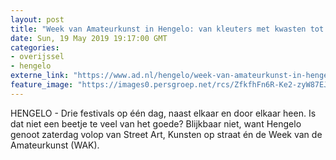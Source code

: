 ```yaml
---
layout: post
title: "Week van Amateurkunst in Hengelo: van kleuters met kwasten tot stoere spuitbusartiesten"
date: Sun, 19 May 2019 19:17:00 GMT
categories: 
- overijssel 
- hengelo 
externe_link: "https://www.ad.nl/hengelo/week-van-amateurkunst-in-hengelo-van-kleuters-met-kwasten-tot-stoere-spuitbusartiesten~aad8b2d1/"
feature_image: "https://images0.persgroep.net/rcs/ZfkfhFn6R-Ke2-zyW87EJtfoTQ4/diocontent/148782291/_fitwidth/400/?appId=21791a8992982cd8da851550a453bd7f&quality=0.7"
---
```


HENGELO - Drie festivals op één dag, naast elkaar en door elkaar heen. Is dat niet een beetje te veel van het goede? Blijkbaar niet, want Hengelo genoot zaterdag volop van Street Art, Kunsten op straat én de Week van de Amateurkunst (WAK).
